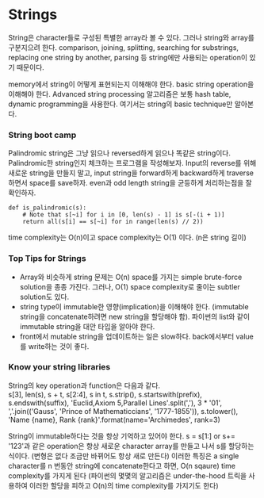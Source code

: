 # Strings

String은 character들로 구성된 특별한 array라 볼 수 있다. 그러나 string와 array를 구분지으려 한다. comparison, joining, splitting, searching for substrings, replacing one string by another, parsing 등 string에만 사용되는 operation이 있기 때문이다.

memory에서 string이 어떻게 표현되는지 이해해야 한다. basic string operation을 이해해야 한다. Advanced string processing 알고리즘은 보통 hash table, dynamic programming을 사용한다. 여기서는 string의 basic technique만 알아본다.

### String boot camp

Palindromic string은 그냥 읽으나 reversed하게 읽으나 똑같은 string이다. Palindromic한 string인지 체크하는 프로그램을 작성해보자. Input의 reverse를 위해 새로운 string을 만들지 말고, input string을 forward하게 backward하게 traverse하면서 space를 save하자. even과 odd length string을 균등하게 처리하는점을 잘 확인하자. 

```
def is_palindromic(s):
    # Note that s[~i] for i in [0, len(s) - 1] is s[-(i + 1)]
    return all(s[i] == s[~i] for in range(len(s) // 2))
```

time complexity는 O(n)이고 space complexity는 O(1) 이다. (n은 string 길이)

### Top Tips for Strings

* Array와 비슷하게 string 문제는 O(n) space를 가지는 simple brute-force solution을 종종 가진다. 그러나, O(1) space complexity로 줄이는 subtler solution도 있다.
* string type이 immutable한 영향(implication)을 이해해야 한다. (immutable string을 concatenate하려면 new string을 할당해야 함). 파이썬의 list와 같이 immutable string을 대안 타입을 알아야 한다.
* front에서 mutable string을 업데이트하는 일은 slow하다. back에서부터 value를 write하는 것이 좋다.

### Know your string libraries

String의 key operation과 function은 다음과 같다. <br>
s[3], len(s), s + t, s[2:4], s in t, s.strip(), s.startswith(prefix), s.endswith(suffix), 'Euclid,Axiom 5,Parallel Lines'.split(','), 3 * '01', ','.join(('Gauss', 'Prince of Mathematiccians', '1777-1855')), s.tolower(), 'Name {name}, Rank {rank}'.format(name='Archimedes', rank=3)

String이 immutable하다는 것을 항상 기억하고 있어야 한다. s = s[1:] or s+= '123'과 같은 operation은 항상 새로운 character array를 만들고 나서 s를 할당하는 식이다. (변형은 없다 조금만 바뀌어도 항상 새로 만든다) 이러한 특징은 a single character를 n 번동안 string에 concatenate한다고 하면, O(n sqaure) time complexity를 가지게 된다 (파이썬의 몇몇의 알고리즘은 under-the-hood 트릭을 사용하여 이러한 할당을 피하고 O(n)의 time complexity를 가지기도 한다)




